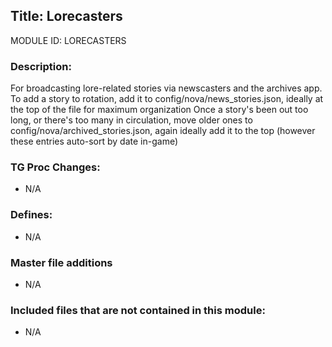 ## Title: Lorecasters

MODULE ID: LORECASTERS

### Description:

For broadcasting lore-related stories via newscasters and the archives app.
To add a story to rotation, add it to config/nova/news_stories.json, ideally at the top of the file for maximum organization
Once a story's been out too long, or there's too many in circulation, move older ones to config/nova/archived_stories.json, again ideally add it to the top (however these entries auto-sort by date in-game)

### TG Proc Changes:

- N/A

### Defines:

- N/A

### Master file additions

- N/A

### Included files that are not contained in this module:

- N/A

